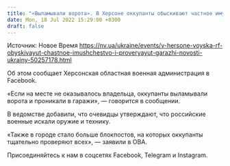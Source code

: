 ```yaml
---
title: "«Выламывали ворота». В Херсоне оккупанты обыскивают частное имущество и проверяют гаражи — ОВА"
date: Mon, 18 Jul 2022 15:29:00 +0300
draft: false
---
```

Источник: Новое Время https://nv.ua/ukraine/events/v-hersone-voyska-rf-obyskivayut-chastnoe-imushchestvo-i-proveryayut-garazhi-novosti-ukrainy-50257178.html


Об этом сообщает Херсонская областная военная администрация в Facebook.

«Если на месте не оказывалось владельца, оккупанты выламывали ворота и проникали в гаражи», — говорится в сообщении.

В ведомстве добавили, что очевидцы утверждают, что российские военные искали оружие и технику.

«Также в городе стало больше блокпостов, на которых оккупанты тщательно проверяют всех», — заявили в ОВА.

Присоединяйтесь к нам в соцсетях Facebook, Telegram и Instagram.
